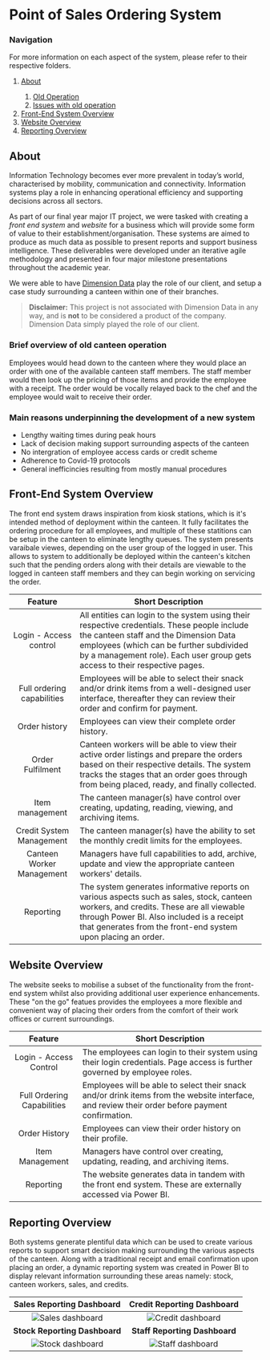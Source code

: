 # Point of Sales Ordering System

### Navigation
For more information on each aspect of the system, please refer to their respective folders.

<nav>
  <ol>
    <li><a href="#about">About</a></li>
    <ol>
      <li><a href="#old-operation">Old Operation</a></li>
      <li><a href="#problems">Issues with old operation</a></li>
    </ol>
    <li><a href="#fes">Front-End System Overview</a></li>
    <li><a href="#website">Website Overview</a></li>
    <li><a href="#reporting">Reporting Overview</a></li>
  </ol>
</nav>

<section id="about">

## About
Information Technology becomes ever more prevalent in today’s world, characterised
by mobility, communication and connectivity. Information systems play a role in
enhancing operational efficiency and supporting decisions across all sectors.

As part of our final year major IT project, we were tasked with creating a _front end system_ and _website_ for a business which will provide some form of value to their establishment/organisation. These systems are aimed to produce as much data as possible to present reports and support business intelligence.
These deliverables were developed under an iterative agile methodology and presented in four major milestone presentations throughout the academic year.

We were able to have [Dimension Data](https://www.dimensiondata.com/) play the role of our client, and setup a case study surrounding a canteen within one of their branches.
> **Disclaimer:** This project is not associated with Dimension Data in any way, and is **not** to be considered a product of the company. Dimension Data simply played the role of our client.

<section id="old-operation">

### Brief overview of old canteen operation
Employees would head down to the canteen where they would place an order with
one of the available canteen staff members. The staff member would then look up the
pricing of those items and provide the employee with a receipt. The order would be
vocally relayed back to the chef and the employee would wait to receive their order.

</section>

<section id="problems">

### Main reasons underpinning the development of a new system
- Lengthy waiting times during peak hours
- Lack of decision making support surrounding aspects of the canteen
- No intergration of employee access cards or credit scheme
- Adherence to Covid-19 protocols
- General inefficincies resulting from mostly manual procedures

</section>

</section>

<section id="fes">

## Front-End System Overview
The front end system draws inspiration from kiosk stations, which is it's intended method of deployment within the canteen. It fully facilitates the ordering procedure for all employees, and multiple of these statitions can be setup in the canteen to eliminate lengthy queues. The system presents varaibale viewes, depending on the user group of the logged in user. This allows to system to additionally be deployed within the canteen's kitchen such that the pending orders along with their details are viewable to the logged in canteen staff members and they can begin working on servicing the order. 

| **Feature**                | **Short Description**                                                                                                                                                                                                                                           |
|:----------------------------:|-----------------------------------------------------------------------------------------------------------------------------------------------------------------------------------------------------------------------------------------------------------------|
|   Login - Access control   | All entities can login to the system using their respective credentials. These people include the canteen staff and the Dimension Data employees (which can be further subdivided by a management role). Each user group gets access to their respective pages. |
| Full ordering capabilities | Employees will be able to select their snack and/or drink items from a well-designed user interface, thereafter they can review their order and confirm for payment.                                                                                            |
|        Order history       | Employees can view their complete order history.                                                                                                                                                                                                                |
|      Order Fulfilment      | Canteen workers will be able to view their active order listings and prepare the orders based on their respective details. The system tracks the stages that an order goes through from being placed, ready, and finally collected.                             |
|       Item management      | The canteen manager(s) have control over creating, updating, reading, viewing, and archiving items.                                                                                                                                                             |
|  Credit System Management  | The canteen manager(s) have the ability to set the monthly credit limits for the employees.                                                                                                                                                                     |
|  Canteen Worker Management | Managers have full capabilities to add, archive, update and view the appropriate canteen workers' details.                                                                                                                                                      |
|          Reporting         | The system generates informative reports on various aspects such as sales, stock, canteen workers, and credits. These are all viewable through Power BI. Also included is a receipt that generates from the front-end system upon placing an order.             |

</section>

<section id="website">
  
## Website Overview
The website seeks to mobilise a subset of the functionality from the front-end system whilst also providing additional user experience enhancements.
These "on the go" featues provides the employees a more flexible and convenient way of placing their orders from the comfort of their work offices or current
surroundings.

|         **Feature**        |                                                              **Short Description**                                                              |
|:--------------------------:|-----------------------------------------------------------------------------------------------------------------------------------------------|
| Login - Access Control     | The employees can login to their system using their login credentials. Page access is further governed by employee roles.                       |
| Full Ordering Capabilities | Employees will be able to select their snack and/or drink items from the website interface, and review their order before payment confirmation. |
| Order History              | Employees can view their order history on their profile.                                                                                        |
| Item Management            | Managers have control over creating, updating, reading, and archiving items.                                                                    |
| Reporting                  | The website generates data in tandem with the front end system. These are externally accessed via Power BI.                                     |
</section>

<section id="reporting">
  
## Reporting Overview
Both systems generate plentiful data which can be used to create various reports to support smart decision making surrounding the various aspects of the canteen. Along with a traditional receipt and email confirmation upon placing an order, a dynamic reporting system was created in Power BI to display relevant information surrounding these areas namely: stock, canteen workers, sales, and credits.

| Sales Reporting Dashboard | Credit Reporting Dashboard |
|:-------------------------:|:--------------------------:|
|![Sales dashboard](https://user-images.githubusercontent.com/71750671/183264415-1bf46031-21cf-4edb-b601-322dbede8399.png)|![Credit dashboard](https://user-images.githubusercontent.com/71750671/183264413-497da64c-4f21-4d64-b2dd-28ac049ff048.png)|
| **Stock Reporting Dashboard** |  **Staff Reporting Dashboard** |
|![Stock dashboard](https://user-images.githubusercontent.com/71750671/183264418-5cbd59ec-0403-4b69-85f7-f830cb4a94f8.png)|![Staff dashboard](https://user-images.githubusercontent.com/71750671/183264417-09963f30-9f18-4cd5-a798-9a0920c6dcf7.png)|

</section>
